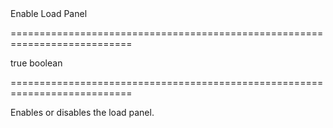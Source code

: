 <!--**
/*-------------------------------------------
    Auto-generated file. Do not modify.
-------------------------------------------

**-->
<!--d-->Enable Load Panel<!--/d-->
===========================================================================
<!--default-->true<!--/default-->
<!--type-->boolean<!--/type-->
===========================================================================

<!--shortDescription-->
Enables or disables the load panel.
<!--/shortDescription-->

<!--fullDescription-->

<!--/fullDescription-->